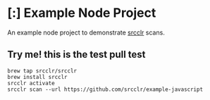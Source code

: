 # [:] Example Node Project

An example node project to demonstrate [srcclr](https://www.srcclr.com) scans.



## Try me! this is the test pull test 



```
brew tap srcclr/srcclr
brew install srcclr
srcclr activate
srcclr scan --url https://github.com/srcclr/example-javascript
```
